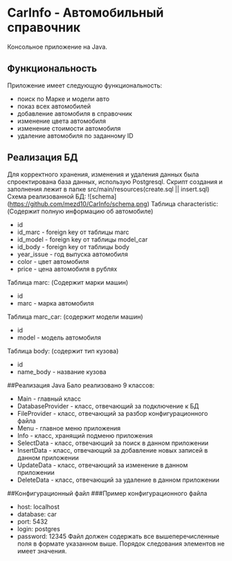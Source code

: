 # CarInfo - Автомобильный справочник

Консольное приложение на Java.
## Функциональность
Приложение имеет следующую функциональность:
* поиск по Марке и модели авто
* показ всех автомобилей
* добавление автомобиля в справочник
* изменение цвета автомобиля
* изменение стоимости автомобиля
* удаление автомобиля по заданному ID

## Реализация БД
Для корректного хранения, изменения и удаления данных была спроектирована база данных, использую Postgresql.
Скрипт создания и заполнения лежит в папке src/main/resources(create.sql || insert.sql)
Схема реализованной БД: 
![schema] (https://github.com/mezd10/CarInfo/schema.png)
Таблица characteristic:
(Содержит полную информацию об автомобиле)
* id
* id_marc - foreign key от таблицы marc
* id_model - foreign key от таблицы model_car
* id_body - foreign key от таблицы body
* year_issue - год выпуска автомобиля
* color - цвет автомобиля
* price - цена автомобиля в рублях

Таблица marc:
(Содержит марки машин)
* id
* marc - марка автомобиля

Таблица marc_car:
(содержит модели машин)
* id
* model - модель автомобиля

Таблица body:
(содержит тип кузова)
* id
* name_body - название кузова

##Реализация Java
Бало реализовано 9 классов:
* Main - главный класс
* DatabaseProvider - класс, отвечающий за подключение к БД
* FileProvider - класс, отвечающий за разбор конфигурационного файла
* Menu - главное меню приложения
* Info - класс, хранящий подменю приложения
* SelectData - класс, отвечающий за поиск в данном приложении 
* InsertData - класс, отвечающий за добавление новых записей в данном приложении
* UpdateData - класс, отвечающий за изменение в данном приложении
* DeleteData - класс, отвечающий за удаление в данном приложении

##Конфигурационный файл
###Пример конфигурационного файла
* host: localhost
* database: car
* port: 5432
* login: postgres
* password: 12345
Файл должен содержать все вышеперечисленные поля в формате указанном выше.
Порядок следования элементов не имеет значения.
